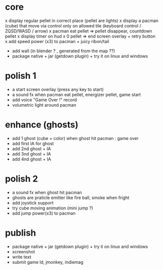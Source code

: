 # core
x display regular pellet in correct place (pellet are lights)
x display a pacman (cube) that move via control only on allowed tile (keyboard control / ZQSD/WASD / arrow)
x pacman eat pellet => pellet disappear, countdown pellet
x display timer on hud
x 0 pellet => end screen overlay + retry button
x add speed power (x3) to pacman + juicy ribon/tail
- add wall (in blender ? , generated from the map ??)
- package native + jar (getdown plugin) + try it on linux and windows

# polish 1
- a start screen overlay (press any key to start)
- a sound fx when pacman eat pellet, energizer pellet, game start
- add voice "Game Over !" record
- volumetric light around pacman

# enhance (ghosts)
- add 1 ghost (cube + color) when ghost hit pacman : game over
- add first IA for ghost
- add 2nd ghost + IA
- add 3nd ghost + IA
- add 4nd ghost + IA

# polish 2
- a sound fx when ghost hit pacman
- ghosts are praticle emitter like fire ball, smoke when fright
- add joystick support
- try cube moving animation (mini jump ?)
- add jump power(x3) to pacman

# publish
- package native + jar (getdown plugin) + try it on linux and windows
- screenshot
- write text
- submit game ld, jmonkey, indiemag
